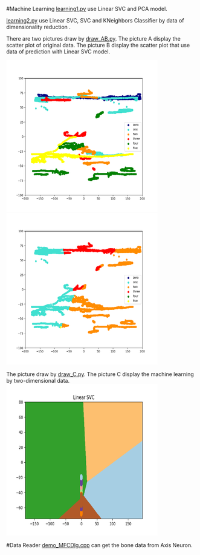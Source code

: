 #Machine Learning
<a href='https://github.com/JonnyCheong/machineLearning/blob/master/learning1.py'>learning1.py</a> use Linear SVC and PCA model. 

<a href='https://github.com/JonnyCheong/machineLearning/blob/master/learning2.py'>learning2.py</a> use Linear SVC, SVC and KNeighbors Classifier by data of dimensionality reduction . 

There are two pictures draw by <a href='https://github.com/JonnyCheong/machineLearning/blob/master/draw_AB.py'>draw_AB.py</a>. The picture A display the scatter plot of original data. The picture B display the scatter plot that  use data of prediction with Linear SVC model.

<img src="https://github.com/JonnyCheong/machineLearning/blob/master/A.png" height="400" width="400"><img src="https://github.com/JonnyCheong/machineLearning/blob/master/B.png" height="400" width="400">

The picture draw by <a href='https://github.com/JonnyCheong/machineLearning/blob/master/draw_C.py'>draw_C.py</a>. The picture C display the machine learning by two-dimensional data.
<img src="https://github.com/JonnyCheong/machineLearning/blob/master/C.png" height="400" width="400">

#Data Reader
<a href='https://github.com/JonnyCheong/machineLearning/blob/master/demo_MFCDlg.cpp'>demo_MFCDlg.cpp</a> can get the bone data from Axis Neuron.

